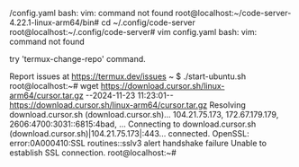 /config.yaml                                                                  bash: vim: command not found                                                  root@localhost:~/code-server-4.22.1-linux-arm64/bin# cd ~/.config/code-server root@localhost:~/.config/code-server# vim config.yaml                         bash: vim: command not found



try 'termux-change-repo' command.

Report issues at https://termux.dev/issues
~ $ ./start-ubuntu.sh
root@localhost:~# wget https://download.cursor.sh/linux-arm64/cursor.tar.gz
--2024-11-23 11:23:01--  https://download.cursor.sh/linux-arm64/cursor.tar.gz
Resolving download.cursor.sh (download.cursor.sh)... 104.21.75.173, 172.67.179.179, 2606:4700:3031::6815:4bad, ...
Connecting to download.cursor.sh (download.cursor.sh)|104.21.75.173|:443... connected.
OpenSSL: error:0A000410:SSL routines::sslv3 alert handshake failure
Unable to establish SSL connection.
root@localhost:~#